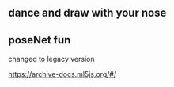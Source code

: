 ## dance and draw with your nose

## poseNet fun

changed to legacy version

https://archive-docs.ml5js.org/#/
